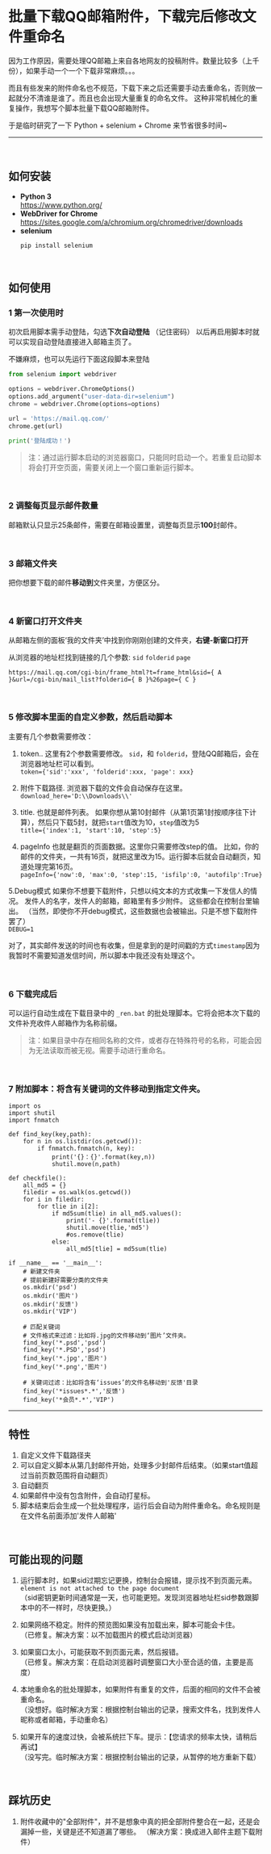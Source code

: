 # 批量下载QQ邮箱附件，下载完后修改文件重命名

因为工作原因，需要处理QQ邮箱上来自各地网友的投稿附件。数量比较多（上千份），如果手动一个一个下载非常麻烦。。。  

而且有些发来的附件命名也不规范，下载下来之后还需要手动去重命名，否则放一起就分不清谁是谁了。而且也会出现大量重复的命名文件。
这种非常机械化的重复操作，我想写个脚本批量下载QQ邮箱附件。  

于是临时研究了一下 Python + selenium + Chrome 来节省很多时间~

---
  
<br>

## 如何安装

- **Python 3**   
  https://www.python.org/
- **WebDriver for Chrome**   
  https://sites.google.com/a/chromium.org/chromedriver/downloads
- **selenium**
  ```
  pip install selenium
  ```
  

<br>
 
## 如何使用


### 1 第一次使用时

初次启用脚本需手动登陆，勾选**下次自动登陆** （记住密码）
以后再启用脚本时就可以实现自动登陆直接进入邮箱主页了。

不嫌麻烦，也可以先运行下面这段脚本来登陆

``` python
from selenium import webdriver

options = webdriver.ChromeOptions()
options.add_argument("user-data-dir=selenium")
chrome = webdriver.Chrome(options=options)

url = 'https://mail.qq.com/'
chrome.get(url)

print('登陆成功！')
```
  
  
> 注：通过运行脚本启动的浏览器窗口，只能同时启动一个。若重复启动脚本将会打开空页面，需要关闭上一个窗口重新运行脚本。
<br>   

### 2 调整每页显示邮件数量 
邮箱默认只显示25条邮件，需要在邮箱设置里，调整每页显示**100**封邮件。

<br>  

### 3 邮箱文件夹
把你想要下载的邮件**移动到**文件夹里，方便区分。
  
<br>
  
### 4 新窗口打开文件夹
从邮箱左侧的面板‘我的文件夹’中找到你刚刚创建的文件夹，**右键-新窗口打开**
  
从浏览器的地址栏找到链接的几个参数: `sid` `folderid` `page`  
```
https://mail.qq.com/cgi-bin/frame_html?t=frame_html&sid={ A }&url=/cgi-bin/mail_list?folderid={ B }%26page={ C }
```
  
<br>
  
### 5 修改脚本里面的自定义参数，然后启动脚本

主要有几个参数需要修改：

1. token..
这里有2个参数需要修改。 ``sid``，和 ``folderid``，登陆QQ邮箱后，会在浏览器地址栏可以看到。  
  ``` token={'sid':'xxx', 'folderid':xxx, 'page': xxx} ```
  
  
2. 附件下载路径.
浏览器下载的文件会自动保存在这里。  
 ``` download_here='D:\\Downloads\\' ```
  
  
3. title.
也就是邮件列表。
如果你想从第10封邮件（从第1页第1封按顺序往下计算），然后只下载5封，就把``start``值改为10，`step`值改为5  
  ``` title={'index':1, 'start':10, 'step':5} ```

  
4. pageInfo
也就是翻页的页面数据。这里你只需要修改step的值。
比如，你的邮件的文件夹，一共有16页，就把这里改为15。运行脚本后就会自动翻页，知道处理完第16页。  
  ```pageInfo={'now':0, 'max':0, 'step':15, 'isfilp':0, 'autofilp':True} ```
  
  
5.Debug模式
如果你不想要下载附件，只想以纯文本的方式收集一下发信人的情况。
发件人的名字，发件人的邮箱，邮箱里有多少附件。
这些都会在控制台里输出。
（当然，即使你不开debug模式，这些数据也会被输出。只是不想下载附件罢了）  
  ``` DEBUG=1 ```

对了，其实邮件发送的时间也有收集，但是拿到的是时间戳的方式`` timestamp ``因为我暂时不需要知道发信时间，所以脚本中我还没有处理这个。


<br>

### 6 下载完成后
可以运行自动生成在下载目录中的 `_ren.bat` 的批处理脚本。它将会把本次下载的文件补充收件人邮箱作为名称前缀。

> 注：如果目录中存在相同名称的文件，或者存在特殊符号的名称，可能会因为无法读取而被无视。需要手动进行重命名。

<br>

### 7 附加脚本：将含有关键词的文件移动到指定文件夹。

```
import os
import shutil
import fnmatch

def find_key(key,path):
    for n in os.listdir(os.getcwd()):
        if fnmatch.fnmatch(n, key):
            print('{}：{}'.format(key,n))
            shutil.move(n,path)

def checkfile():
    all_md5 = {}
    filedir = os.walk(os.getcwd())
    for i in filedir:
        for tlie in i[2]:
            if md5sum(tlie) in all_md5.values():
                print('- {}'.format(tlie))
                shutil.move(tlie,'md5')
                #os.remove(tlie)
            else:
                all_md5[tlie] = md5sum(tlie)

if __name__ == '__main__':
    # 新建文件夹
    # 提前新建好需要分类的文件夹
    os.mkdir('psd')
    os.mkdir('图片')
    os.mkdir('反馈')
    os.mkdir('VIP')

    # 匹配关键词
    # 文件格式来过滤：比如将.jpg的文件移动到‘图片’文件夹。
    find_key('*.psd','psd')
    find_key('*.PSD','psd')
    find_key('*.jpg','图片')
    find_key('*.png','图片')
    
    # 关键词过滤：比如将含有‘issues’的文件名移动到'反馈'目录
    find_key('*issues*.*','反馈')
    find_key('*会员*.*','VIP')
```

---
  
## 特性
1. 自定义文件下载路径夹
2. 可以自定义脚本从第几封邮件开始，处理多少封邮件后结束。（如果start值超过当前页数范围将自动翻页）
2. 自动翻页
3. 如果邮件中没有包含附件，会自动打星标。
4. 脚本结束后会生成一个批处理程序，运行后会自动为附件重命名。命名规则是在文件名前面添加'发件人邮箱' 
  
<br>

## 可能出现的问题

1. 运行脚本时，如果sid过期忘记更换，控制台会报错，提示找不到页面元素。` element is not attached to the page document`  
   （sid密钥更新时间通常是一天，也可能更短。发现浏览器地址栏sid参数跟脚本中的不一样时，尽快更换。）

2. 如果网络不稳定。附件的预览图如果没有加载出来，脚本可能会卡住。  
  （已修复。解决方案：以不加载图片的模式启动浏览器）

3. 如果窗口太小，可能获取不到页面元素，然后报错。  
  （已修复。解决方案：在启动浏览器时调整窗口大小至合适的值，主要是高度）
 
4. 本地重命名的批处理脚本，如果附件有重复的文件，后面的相同的文件不会被重命名。  
  （没想好。临时解决方案：根据控制台输出的记录，搜索文件名，找到发件人昵称或者邮箱，手动重命名）

5. 如果开车的速度过快，会被系统拦下车。提示：【您请求的频率太快，请稍后再试】  
   （没写完。临时解决方案：根据控制台输出的记录，从暂停的地方重新下载）
  
<br>
  
## 踩坑历史
1. 附件收藏中的"全部附件"，并不是想象中真的把全部附件整合在一起，还是会漏掉一些，关键是还不知道漏了哪些。
  （解决方案：换成进入邮件主题下载附件）

